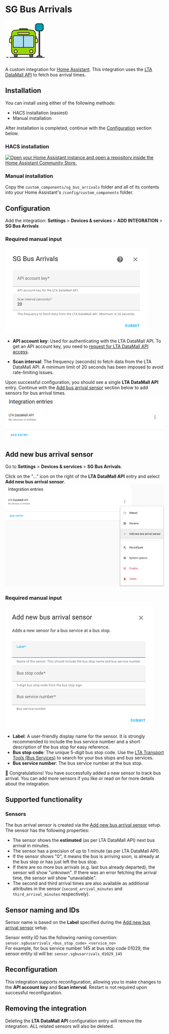 # SG Bus Arrivals

<img src="images/icon@2x.png" alt="SG bus arrivals icon" width="128" height="128" />

A custom integration for [Home Assistant](https://www.home-assistant.io/).
This integration uses the [LTA DataMall API](https://datamall.lta.gov.sg/content/datamall/en/dynamic-data.html) to fetch bus arrival times.

## Installation

You can install using either of the following methods:
- HACS installation (easiest)
- Manual installation

After installation is completed, continue with the [Configuration](#configuration) section below.

### HACS installation

[![Open your Home Assistant instance and open a repository inside the Home Assistant Community Store.](https://my.home-assistant.io/badges/hacs_repository.svg)](https://my.home-assistant.io/redirect/hacs_repository/?owner=hanwg&repository=sg-bus-arrivals&category=integration)

### Manual installation

Copy the `custom_components/sg_bus_arrivals` folder and all of its contents into your Home Assistant's `/config/custom_components` folder.

## Configuration

Add the integration:
**Settings** > **Devices & services** > **ADD INTEGRATION** > **SG Bus Arrivals**

### Required manual input

![](images/configuration.png)

- **API account key**: Used for authenticating with the LTA DataMall API. To get an API account key, you need to [request for LTA DataMall API access](https://datamall.lta.gov.sg/content/datamall/en/request-for-api.html).

- **Scan interval**: The frequency (seconds) to fetch data from the LTA DataMall API. A minimum limit of 20 seconds has been imposed to avoid rate-limiting issues.

Upon successful configuration, you should see a single **LTA DataMall API** entry.
Continue with the [Add bus arrival sensor](#add-bus-arrival-sensor) section below to add sensors for bus arrival times.<br/>
![](images/config-entry.png)

## Add new bus arrival sensor

Go to **Settings** > **Devices & services** > **SG Bus Arrivals**.

Click on the "..." icon on the right of the **LTA DataMall API** entry and select **Add new bus arrival sensor**.<br/>
![](images/add-new-bus-arrival-sensor.png)

### Required manual input

![](images/add-new-bus-arrival-sensor-fields.png)

- **Label**: A user-friendly display name for the sensor. It is strongly recommended to include the bus service number and a short description of the bus stop for easy reference.
- **Bus stop code**: The unique 5-digit bus stop code. Use the [LTA Transport Tools (Bus Services)](https://www.lta.gov.sg/content/ltagov/en/map/bus.html) to search for your bus stops and bus services.
- **Bus service number**: The bus service number at the bus stop.

🎉 Congratulations! You have successfully added a new sensor to track bus arrival. You can add more sensors if you like or read on for more details about the integration.

## Supported functionality

### Sensors

The bus arrival sensor is created via the [Add new bus arrival sensor](#add-new-bus-arrival-sensor) setup. The sensor has the following properties:
- The sensor shows the **estimated** (as per LTA DataMall API) next bus arrival in minutes.
- The sensor has a precision of up to 1 minute (as per LTA DataMall API).
- If the sensor shows "0", it means the bus is arriving soon, is already at the bus stop or has just left the bus stop.
- If there are no more bus arrivals (e.g. last bus already departed), the sensor will show "unknown". If there was an error fetching the arrival time, the sensor will show "unavailable".
- The second and third arrival times are also available as additional attributes in the sensor (`second_arrival_minutes` and `third_arrival_minutes` respectively).

## Sensor naming and IDs

Sensor name is based on the **Label** specified during the [Add new bus arrival sensor](#add-new-bus-arrival-sensor) setup.

Sensor entity ID has the following naming convention: `sensor.sgbusarrivals_<bus_stop_code>_<service_no>`<br/>
For example, for bus service number 145 at bus stop code 01029, the sensor entity id will be: `sensor.sgbusarrivals_01029_145`

## Reconfiguration

This integration supports reconfiguration, allowing you to make changes to the **API account key** and **Scan interval**. Restart is not required upon successful reconfiguration.

## Removing the integration

Deleting the **LTA DataMall API** configuration entry will remove the integration.
ALL related sensors will also be deleted.
